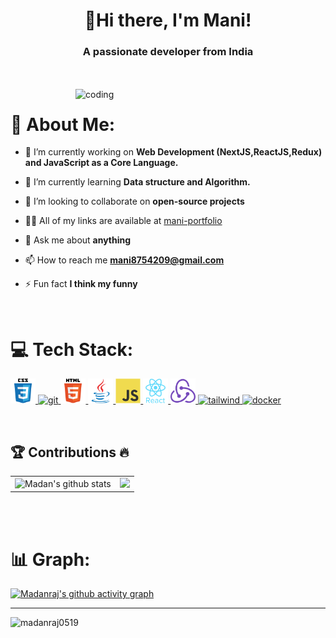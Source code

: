 <h1 align="center">👋Hi there, I'm Mani!</h1>
<h3 align="center">A passionate developer from India</h3>


<br>
<br>

<img align="right" width="400" src="https://gifdb.com/images/high/animated-chock-coding-c78f6elj32sfoi8q.gif" alt="coding" />

# 💫 About Me:

- 🔭 I’m currently working on **Web Development (NextJS,ReactJS,Redux) and JavaScript as a Core Language.**

- 🌱 I’m currently learning **Data structure and Algorithm.**

- 👯 I’m looking to collaborate on **open-source projects**

- 👨‍💻 All of my links are available at [mani-portfolio](https://mani-portfolio-mern.netlify.app)

- 💬 Ask me about **anything**

- 📫 How to reach me **mani8754209@gmail.com**

- ⚡ Fun fact **I think my funny**

<br>

# 💻 Tech Stack:

<p align="left"> <a href="https://www.w3schools.com/css/" target="_blank" rel="noreferrer"> <img src="https://raw.githubusercontent.com/devicons/devicon/master/icons/css3/css3-original-wordmark.svg" alt="css3" width="40" height="40"/> </a> <a href="https://git-scm.com/" target="_blank" rel="noreferrer"> <img src="https://www.vectorlogo.zone/logos/git-scm/git-scm-icon.svg" alt="git" width="40" height="40"/> </a> <a href="https://www.w3.org/html/" target="_blank" rel="noreferrer"> <img src="https://raw.githubusercontent.com/devicons/devicon/master/icons/html5/html5-original-wordmark.svg" alt="html5" width="40" height="40"/> </a> <a href="https://www.java.com" target="_blank" rel="noreferrer"> <img src="https://raw.githubusercontent.com/devicons/devicon/master/icons/java/java-original.svg" alt="java" width="40" height="40"/> </a> <a href="https://developer.mozilla.org/en-US/docs/Web/JavaScript" target="_blank" rel="noreferrer"> <img src="https://raw.githubusercontent.com/devicons/devicon/master/icons/javascript/javascript-original.svg" alt="javascript" width="40" height="40"/> </a> <a href="https://reactjs.org/" target="_blank" rel="noreferrer"> <img src="https://raw.githubusercontent.com/devicons/devicon/master/icons/react/react-original-wordmark.svg" alt="react" width="40" height="40"/> </a> <a href="https://redux.js.org" target="_blank" rel="noreferrer"> <img src="https://raw.githubusercontent.com/devicons/devicon/master/icons/redux/redux-original.svg" alt="redux" width="40" height="40"/> </a> <a href="https://tailwindcss.com/" target="_blank" rel="noreferrer"> <img src="https://www.vectorlogo.zone/logos/tailwindcss/tailwindcss-icon.svg" alt="tailwind" width="40" height="40"/> </a>  <a href="https://tailwindcss.com/" target="_blank" rel="noreferrer"> <img src="https://www.vectorlogo.zone/logos/docker/docker-icon.svg" alt="docker" width="40" height="40"/> </a>    </p>


<br>

## 🏆  Contributions 🔥

<table align="center">
<tr>
<td>
 <a ><img align="" src="http://github-profile-summary-cards.vercel.app/api/cards/stats?username=Madanraj0519&theme=radical" alt="Madan's github stats" height="200" /></a>
</td>
<td>
<a><img src="https://github-readme-streak-stats.herokuapp.com/?user=Madanraj0519&theme=nord&hide_border=true" /></a>
</td>
</tr>
</table>

<br>
<br>

# 📊 Graph:

[![Madanraj's github activity graph](https://github-readme-activity-graph.vercel.app/graph?username=madanraj0519&bg_color=121212&color=9e4c98&line=9806c1&point=ededed&area=true&hide_border=true)](https://github.com/ashutosh00710/github-readme-activity-graph)

----

<p align="left"> <img src="https://komarev.com/ghpvc/?username=madanraj0519&label=Profile%20views&color=0e75b6&style=flat" alt="madanraj0519" /> </p>
<br>

